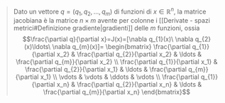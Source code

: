 >Dato un vettore $q=(q_{1},q_{2},\ldots,q_{m})$ di funzioni di $x\in \mathbb{R}^{n}$, la matrice jacobiana è la matrice $n\times m$ avente per colonne i [[Derivate - spazi metrici#Definizione gradiente|gradienti]] delle $m$ funzioni, ossia
>$$\frac{\partial q}{\partial x}=J(x)=[\nabla q_{1}(x)\ \nabla q_{2}(x)\ldots\ \nabla q_{m}(x)]=
>\begin{bmatrix}
\frac{\partial q_{1}}{\partial x_2} & \frac{\partial q_{2}}{\partial x_2} & \ldots & \frac{\partial q_{m}}{\partial x_2} \\
\frac{\partial q_{1}}{\partial x_1} & \frac{\partial q_{2}}{\partial x_1} & \ldots & \frac{\partial q_{m}}{\partial x_1} \\
\vdots  & \vdots  &  \ddots &  \vdots \\
\frac{\partial q_{1}}{\partial x_n} & \frac{\partial q_{2}}{\partial x_n} & \ldots & \frac{\partial q_{m}}{\partial x_n}
\end{bmatrix}$$
